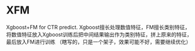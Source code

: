 # XFM

Xgboost+FM for CTR predict.
Xgboost擅长处理数值特征，FM擅长类别特征，将数值特征放入Xgboost训练后把中间结果输出作为类别特征，拼上原来的特征，最后放入FM进行训练
（瞎写的，只是一个架子，效果可能不好，需要继续优化）

